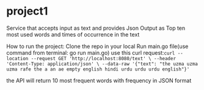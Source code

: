 # project1
Service that accepts input as text and provides Json Output as Top ten most used words and times of occurrence in the text

How to run the project:
Clone the repo in your local 
Run main.go file(use command from terminal: go run main.go)
use this curl request:``` curl --location --request GET 'http://localhost:8080/text' \
--header 'Content-Type: application/json' \
--data-raw '{"text": "the uzma uzma uzma rafe the a an ae empty english hindi urdu urdu urdu english"}' ```

the API will return 10 most frequent words with frequency in JSON format


